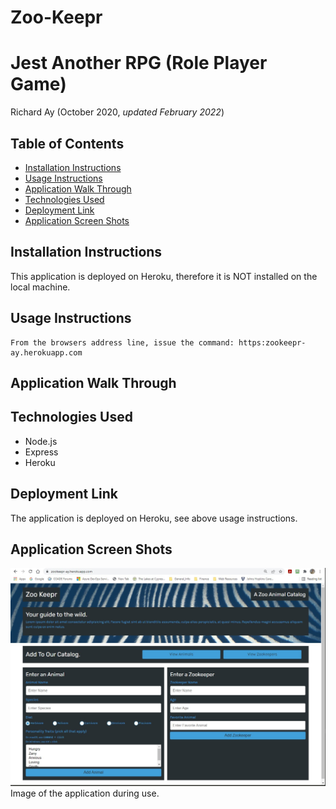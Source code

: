 # Zoo-Keepr
# Jest Another RPG (Role Player Game)
Richard Ay (October 2020, *updated February 2022*)


## Table of Contents
* [Installation Instructions](#installation-instructions)
* [Usage Instructions](#usage-instructions)
* [Application Walk Through](#application-walk-through)
* [Technologies Used](#technologies-used)
* [Deployment Link](#deployment-link)
* [Application Screen Shots](#application-screen-shots)

    
## Installation Instructions
This application is deployed on Heroku, therefore it is NOT installed on the local machine.

## Usage Instructions
    
    From the browsers address line, issue the command: https:zookeepr-ay.herokuapp.com 

## Application Walk Through

## Technologies Used

* Node.js
* Express
* Heroku

## Deployment Link
The application is deployed on Heroku, see above usage instructions.


## Application Screen Shots

![Screenshot](screen-shot.jpg) Image of the application during use. 
